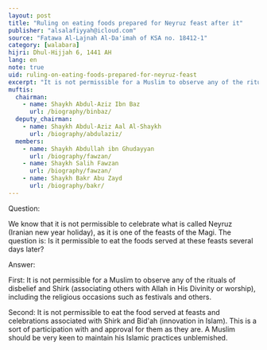 ```yaml
---
layout: post
title: "Ruling on eating foods prepared for Neyruz feast after it"
publisher: "alsalafiyyah@icloud.com"
source: "Fatawa Al-Lajnah Al-Da'imah of KSA no. 18412-1"
category: [walabara]
hijri: Dhul-Hijjah 6, 1441 AH
lang: en
note: true
uid: ruling-on-eating-foods-prepared-for-neyruz-feast
excerpt: "It is not permissible for a Muslim to observe any of the rituals of disbelief and Shirk (associating others with Allah in His Divinity or worship), including the religious occasions such as festivals and others."
muftis:
  chairman: 
    - name: Shaykh Abdul-Aziz Ibn Baz
      url: /biography/binbaz/
  deputy_chairman: 
    - name: Shaykh Abdul-Aziz Aal Al-Shaykh
      url: /biography/abdulaziz/
  members: 
    - name: Shaykh Abdullah ibn Ghudayyan
      url: /biography/fawzan/
    - name: Shaykh Salih Fawzan
      url: /biography/fawzan/
    - name: Shaykh Bakr Abu Zayd
      url: /biography/bakr/
---
```


Question: 
 
We know that it is not permissible to celebrate what is called Neyruz (Iranian new year holiday), as it is one of the feasts of the Magi. The question is: Is it permissible to eat the foods served at these feasts several days later?
 
Answer:

First: It is not permissible for a Muslim to observe any of the rituals of disbelief and Shirk (associating others with Allah in His Divinity or worship), including the religious occasions such as festivals and others.

Second: It is not permissible to eat the food served at feasts and celebrations associated with Shirk and Bid'ah (innovation in Islam). This is a sort of participation with and approval for them as they are. A Muslim should be very keen to maintain his Islamic practices unblemished.
